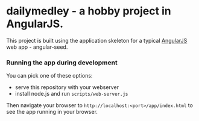 # dailymedley - a hobby project in AngularJS.

This project is built using the application skeleton for a typical [AngularJS](http://angularjs.org/) web app - angular-seed.

### Running the app during development

You can pick one of these options:

* serve this repository with your webserver
* install node.js and run `scripts/web-server.js`

Then navigate your browser to `http://localhost:<port>/app/index.html` to see the app running in
your browser.














